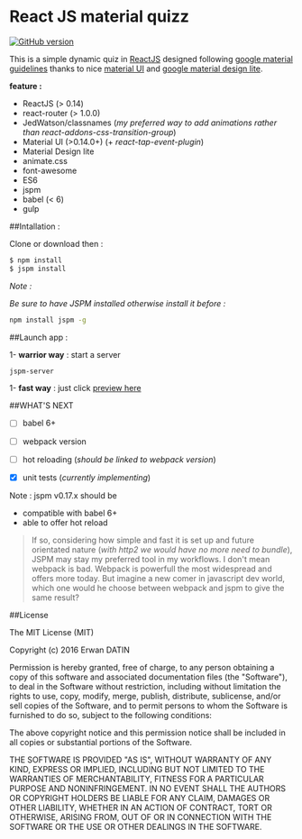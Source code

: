 React JS material quizz
=========

[![GitHub version](https://badge.fury.io/gh/MacKentoch%2FreactMaterialQuizz.svg)](https://badge.fury.io/gh/MacKentoch%2FreactMaterialQuizz)

This is a simple dynamic quiz in [ReactJS](https://facebook.github.io/react/) designed following [google material guidelines](https://www.google.com/design/spec/material-design/introduction.html) thanks to nice [material UI](http://www.material-ui.com) and [google material design lite](http://www.getmdl.io/index.html).

**feature :** 

- ReactJS (> 0.14)
- react-router (> 1.0.0)
- JedWatson/classnames (*my preferred way to add animations rather than react-addons-css-transition-group*)
- Material UI (>0.14.0+) (+ *react-tap-event-plugin*)
- Material Design lite
- animate.css
- font-awesome
- ES6
- jspm 
- babel (< 6)
- gulp 


##Intallation :

Clone or download then :

```bash
$ npm install 
$ jspm install
```

*Note :*

*Be sure to have JSPM installed otherwise install it before :*
```bash
npm install jspm -g
```


##Launch app : 

1- **warrior way** : start a server 
```bash
jspm-server
```

1- **fast way** : just click 
[preview here](https://rawgit.com/MacKentoch/reactMaterialQuizz/v1.3.0/public/index.html)


##WHAT'S NEXT

- [ ] babel 6+
- [ ] webpack version
- [ ] hot reloading (*should be linked to webpack version*)
- [x] unit tests (*currently implementing*)


Note : jspm v0.17.x should be 
- compatible with babel 6+
- able to offer hot reload

>If so, considering how simple and fast it is set up and future orientated nature (*with http2 we would have no more need to bundle*), JSPM may stay my preferred tool in my workflows. I don't mean webpack is bad. Webpack is powerfull the most widespread and offers more today. But imagine a new comer in javascript dev world, which one would he choose between webpack and jspm to give the same result? 

##License

The MIT License (MIT)

Copyright (c) 2016 Erwan DATIN

Permission is hereby granted, free of charge, to any person obtaining a copy
of this software and associated documentation files (the "Software"), to deal
in the Software without restriction, including without limitation the rights
to use, copy, modify, merge, publish, distribute, sublicense, and/or sell
copies of the Software, and to permit persons to whom the Software is
furnished to do so, subject to the following conditions:

The above copyright notice and this permission notice shall be included in
all copies or substantial portions of the Software.

THE SOFTWARE IS PROVIDED "AS IS", WITHOUT WARRANTY OF ANY KIND, EXPRESS OR
IMPLIED, INCLUDING BUT NOT LIMITED TO THE WARRANTIES OF MERCHANTABILITY,
FITNESS FOR A PARTICULAR PURPOSE AND NONINFRINGEMENT. IN NO EVENT SHALL THE
AUTHORS OR COPYRIGHT HOLDERS BE LIABLE FOR ANY CLAIM, DAMAGES OR OTHER
LIABILITY, WHETHER IN AN ACTION OF CONTRACT, TORT OR OTHERWISE, ARISING FROM,
OUT OF OR IN CONNECTION WITH THE SOFTWARE OR THE USE OR OTHER DEALINGS IN
THE SOFTWARE.
